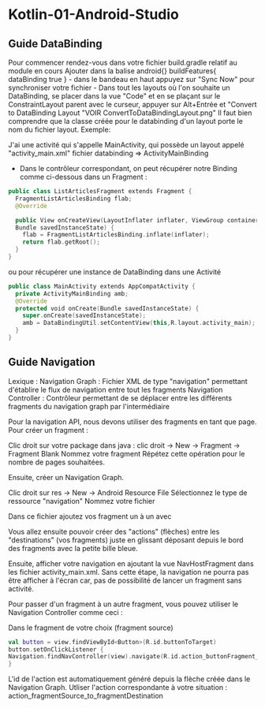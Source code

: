 # Kotlin-01-Android-Studio

## Guide DataBinding

Pour commencer rendez-vous dans votre fichier build.gradle relatif au module en cours
Ajouter dans la balise android{}
buildFeatures{
dataBinding true
} - dans le bandeau en haut appuyez sur "Sync Now" pour synchroniser votre fichier - Dans tout les layouts où l'on souhaite un DataBinding, se placer dans la vue "Code"
et en se plaçant sur le ConstraintLayout parent avec le curseur, appuyer sur Alt+Entrée et "Convert to DataBinding Layout
"VOIR ConvertToDataBindingLayout.png"
Il faut bien comprendre que la classe créée pour le databinding d'un layout porte le nom du fichier layout. Exemple:

J'ai une activité qui s'appelle MainActivity, qui possède un layout appelé "activity_main.xml" fichier databinding => ActivityMainBinding

- Dans le contrôleur correspondant, on peut récupérer notre Binding comme ci-dessous dans un Fragment :

```kotlin
public class ListArticlesFragment extends Fragment {
  FragmentListArticlesBinding flab;
  @Override

  public View onCreateView(LayoutInflater inflater, ViewGroup container,
  Bundle savedInstanceState) {
    flab = FragmentListArticlesBinding.inflate(inflater);
    return flab.getRoot();
  }
}
```

ou pour récupérer une instance de DataBinding dans une Activité

```kotlin
public class MainActivity extends AppCompatActivity {
  private ActivityMainBinding amb;
  @Override
  protected void onCreate(Bundle savedInstanceState) {
    super.onCreate(savedInstanceState);
    amb = DataBindingUtil.setContentView(this,R.layout.activity_main);
  }
}
```

## Guide Navigation

Lexique :
Navigation Graph : Fichier XML de type "navigation" permettant d'établire le flux de navigation entre tout les fragments
Navigation Controller : Contrôleur permettant de se déplacer entre les différents fragments du navigation graph par l'intermédiaire

Pour la navigation API, nous devons utiliser des fragments en tant que page.
Pour créer un fragment :

Clic droit sur votre package dans java : clic droit -> New -> Fragment -> Fragment Blank
Nommez votre fragment
Répétez cette opération pour le nombre de pages souhaitées.

Ensuite, créer un Navigation Graph.

Clic droit sur res -> New -> Android Resource File
Sélectionnez le type de ressource "navigation"
Nommez votre fichier

Dans ce fichier ajoutez vos fragment un à un avec

Vous allez ensuite pouvoir créer des "actions" (flèches) entre les "destinations" (vos fragments)
juste en glissant déposant depuis le bord des fragments avec la petite bille bleue.

Ensuite, afficher votre navigation en ajoutant la vue NavHostFragment dans les fichier activity_main.xml.
Sans cette étape, la navigation ne pourra pas être afficher à l'écran car, pas de possibilité de lancer un fragment sans activité.

Pour passer d'un fragment à un autre fragment, vous pouvez utiliser le Navigation Controller comme ceci :

Dans le fragment de votre choix (fragment source)


```kotlin
val button = view.findViewById<Button>(R.id.buttonToTarget)
button.setOnClickListener {​
Navigation.findNavController(view).navigate(R.id.action_buttonFragment_to_targetFragment)
}​
```

L'id de l'action est automatiquement généré depuis la flèche créée dans le Navigation Graph.
Utliser l'action correspondante à votre situation : action_fragmentSource_to_fragmentDestination
